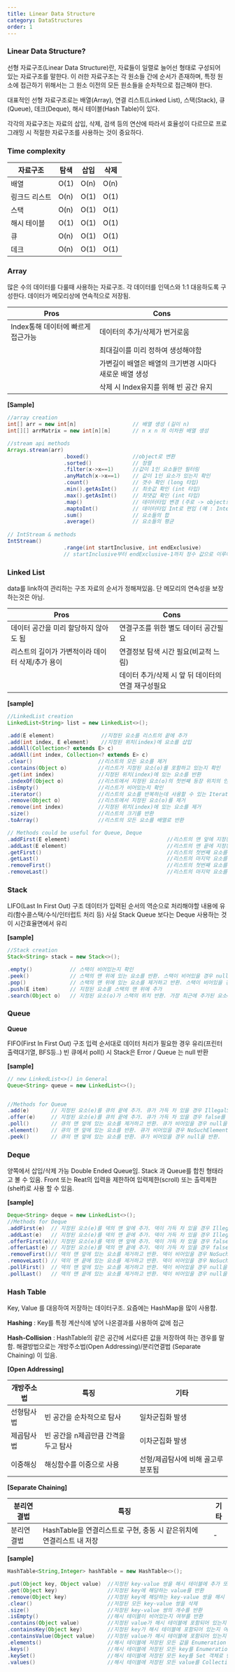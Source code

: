 ```yaml
---
title: Linear Data Structure
category: DataStructures
order: 1
---
```

### Linear Data Structure? 


선형 자료구조(Linear Data Structure)란, 자료들이 일렬로 늘어선 형태로 구성되어 있는 자료구조를 말한다. 이
러한 자료구조는 각 원소들 간에 순서가 존재하며, 특정 원소에 접근하기 위해서는 그 원소 이전의 모든 원소들을 순차적으로 접근해야 한다.

대표적인 선형 자료구조로는 배열(Array), 연결 리스트(Linked List), 스택(Stack), 큐(Queue), 데크(Deque), 해시 테이블(Hash Table)이 있다. 

각각의 자료구조는 자료의 삽입, 삭제, 검색 등의 연산에 따라서 효율성이 다르므로 프로그래밍 시 적절한 자료구조를 사용하는 것이 중요하다.


### Time complexity


| 자료구조 | 탐색 | 삽입 | 삭제 |
| -------- | ---- | ---- | ---- |
| 배열     | O(1) | O(n) | O(n) |
| 링크드 리스트 | O(n) | O(1) | O(1) |
| 스택     | O(n) | O(1) | O(1) |
| 해시 테이블  | O(1) | O(1) | O(1) |
| 큐      | O(n) | O(1) | O(1) |
| 데크     | O(n) | O(1) | O(1) |


### Array

<div class="content-box">
많은 수의 데이터를 다룰때 사용하는 자료구조. 
각 데이터를 인덱스와 1:1 대응하도록 구성한다.
데이터가 메모리상에 연속적으로 저장됨. 
</div>

|Pros|Cons|
|--|--|
|Index통해 데이터에 빠르게 접근가능|데이터의 추가/삭제가 번거로움|
||최대길이를 미리 정하여 생성해야함|
||가변길이 배열은 배열의 크기변경 시마다 새로운 배열 생성|
||삭제 시 Index유지를 위해 빈 공간 유지|


**[Sample]**
```java
//array creation 
int[] arr = new int[n]                  // 배열 생성 (길이 n)
int[][] arrMatrix = new int[n][n]       // n x n 의 이차원 배열 생성 

//stream api methods
Arrays.strean(arr)
                  .boxed()              //object로 변환
                  .sorted()             // 정렬
                  .filter(x->x==1)      //값이 1인 요소들만 필터링
                  .anyMatch(x->x==1)    // 값이 1인 요소가 있는지 확인 
                  .count()              // 갯수 확인 (long 타입)
                  .min().getAsInt()     // 최솟값 확인 (int 타입)
                  .max().getAsInt()     // 최댓값 확인 (int 타입)
                  .map()                // 데이터타입 변경 (주로 -> object로..)
                  .maptoInt()           // 데이터타입 Int로 편입 (예 : Integer::parseInt 등)
                  .sum()                // 요소들의 합 
                  .average()            // 요소들의 평균
                  
// IntStream & methods
IntStream()       
                  .range(int startInclusive, int endExclusive)
                  // startInclusive부터 endExclusive-1까지 정수 값으로 이루어진 새로운 IntStream 생성
```


### Linked List

<div class="content-box">
data를 link하여 관리하는 구조
자료의 순서가 정해져있음. 
단 메모리의 연속성을 보장하는것은 아님. 
</div>

|Pros|Cons|
|--|--|
|데이터 공간을 미리 할당하지 않아도 됨|연결구조를 위한 별도 데이터 공간필요|
|리스트의 길이가 가변적이라 데이터 삭제/추가 용이|연결정보 탐색 시간 필요(비교적 느림)|
||데이터 추가/삭제 시 앞 뒤 데이터의 연결 재구성필요|

**[sample]**
~~~java
//LinkedList creation
LinkedList<String> list = new LinkedList<>();    

.add(E element)               //지정된 요소를 리스트의 끝에 추가
.add(int index, E element)    //지정된 위치(index)에 요소를 삽입
.addAll(Collection<? extends E> c)       
.addAll(int index, Collection<? extends E> c)
.clear()                     //리스트의 모든 요소를 제거
.contains(Object o)          //리스트가 지정된 요소(o)를 포함하고 있는지 확인
.get(int index)              //지정된 위치(index)에 있는 요소를 반환
.indexOf(Object o)           //리스트에서 지정된 요소(o)의 첫번째 등장 위치의 인덱스를 반환
.isEmpty()                   //리스트가 비어있는지 확인
.iterator()                  //리스트의 요소를 반복하는데 사용할 수 있는 Iterator 객체를 반환            
.remove(Object o)            //리스트에서 지정된 요소(o)를 제거
.remove(int index)           //지정된 위치(index)에 있는 요소를 제거
.size()                      //리스트의 크기를 반환
.toArray()                   //리스트의 모든 요소를 배열로 반환

// Methods could be useful for Queue, Deque
.addFirst(E element)                               //리스트의 맨 앞에 지정된 요소를 추가
.addLast(E element)                                //리스트의 맨 끝에 지정된 요소를 추가
.getFirst()                                        //리스트의 첫번째 요소를 반환
.getLast()                                         //리스트의 마지막 요소를 반환
.removeFirst()                                     //리스트의 첫번째 요소를 제거
.removeLast()                                      //리스트의 마지막 요소를 제거
~~~


### Stack

<div class="content-box">
LIFO(Last In First Out) 구조
데이터가 입력된 순서의 역순으로 처리해야할 내용에 유리(함수콜스택/수식/인터럽트 처리 등)
사실 Stack Queue 보다는 Deque 사용하는 것이 시간효율면에서 유리 
</div>

**[sample]**
```java
//Stack creation
Stack<String> stack = new Stack<>();  

.empty()            // 스택이 비어있는지 확인
.peek()             // 스택의 맨 위에 있는 요소를 반환. 스택이 비어있을 경우 null을 반환
.pop()              // 스택의 맨 위에 있는 요소를 제거하고 반환. 스택이 비어있을 경우 EmptyStackException을 발생
.push(E item)       // 지정된 요소를 스택의 맨 위에 추가
.search(Object o)   // 지정된 요소(o)가 스택의 위치 반환. 가장 최근에 추가된 요소=1,스택에 없을 경우 -1을 반환합니다.
```


### Queue 

**Queue**

<div class="content-box">
FIFO(First In First Out) 구조
입력 순서대로 데이터 처리가 필요한 경우 유리(프린터 출력대기열, BFS등..)
빈 큐에서 poll() 시 Stack은 Error / Queue 는 null 반환
</div>

**[sample]**
```java
// new LinkedList<>() in General 
Queue<String> queue = new LinkedList<>();


//Methods for Queue
.add(e)       // 지정된 요소(e)를 큐의 끝에 추가. 큐가 가득 차 있을 경우 IllegalStateException을 발생
.offer(e)     // 지정된 요소(e)를 큐의 끝에 추가. 큐가 가득 차 있을 경우 false를 반환
.poll()       // 큐의 맨 앞에 있는 요소를 제거하고 반환. 큐가 비어있을 경우 null을 반환
.element()    // 큐의 맨 앞에 있는 요소를 반환. 큐가 비어있을 경우 NoSuchElementException을 발생
.peek()       // 큐의 맨 앞에 있는 요소를 반환. 큐가 비어있을 경우 null을 반환.
```


### Deque

<div class="content-box">
양쪽에서 삽입/삭제 가능
Double Ended Queue임. 
Stack 과 Queue를 합친 형태라고 볼 수 있음. 
Front 또는 Reat의 입력을 제한하여 입력제한(scroll) 또는 출력제한(shelf)로 사용 할 수 있음.  
</div>

**[sample]**
```java
Deque<String> deque = new LinkedList<>(); 
//Methods for Deque
.addFirst(e)  // 지정된 요소(e)를 덱의 맨 앞에 추가. 덱이 가득 차 있을 경우 IllegalStateException을 발생
.addLast(e)   // 지정된 요소(e)를 덱의 맨 끝에 추가. 덱이 가득 차 있을 경우 IllegalStateException을 발생
.offerFirst(e)// 지정된 요소(e)를 덱의 맨 앞에 추가. 덱이 가득 차 있을 경우 false를 반환
.offerLast(e) // 지정된 요소(e)를 덱의 맨 끝에 추가. 덱이 가득 차 있을 경우 false를 반환
.removeFirst()// 덱의 맨 앞에 있는 요소를 제거하고 반환. 덱이 비어있을 경우 NoSuchElementException을 발생
.removeLast() // 덱의 맨 끝에 있는 요소를 제거하고 반환. 덱이 비어있을 경우 NoSuchElementException을 발생
.pollFirst()  // 덱의 맨 앞에 있는 요소를 제거하고 반환. 덱이 비어있을 경우 null을 반환
.pollLast()   // 덱의 맨 끝에 있는 요소를 제거하고 반환. 덱이 비어있을 경우 null을 반환
```


### Hash Table

<div class="content-box">
Key, Value 를 대응하여 저장하는 데이터구조. 
요즘에는 HashMap을 많이 사용함. 
</div>

**Hashing** : Key를 특정 계산식에 넣어 나온결과를 사용하여 값에 접근

**Hash-Collision** : HashTable의 같은 공간에 서로다른 값을 저장하여 하는 경우를 말함. 해결방법으로는 개방주소법(Open Addressing)/분리연결법 (Separate Chaining) 이 있음. 

**[Open Addressing]**

|**개방주소법**|특징|기타|
|--|--|--|
|선형탐사법|빈 공간을 순차적으로 탐사| 일차군집화 발생|
|제곱탐사법|빈 공간을 n제곱만큼 간격을 두고 탐사| 이차군집화 발생|
|이중해싱|해싱함수를 이중으로 사용|선형/제곱탐사에 비해 골고루 분포됨|

**[Separate Chaining]**

|**분리연결법**|특징|기타|
|--|--|--|
|분리연결법|HashTable을 연결리스트로 구현, 충동 시 같은위치에 연결리스트 내 저장|-|

**[sample]**
```java
HashTable<String,Integer> hashTable = new HashTable<>();

.put(Object key, Object value)  //지정된 key-value 쌍을 해시 테이블에 추가 또는 value 대체
.get(Object key)                //지정된 key에 해당하는 value를 반환
.remove(Object key)             //지정된 key에 해당하는 key-value 쌍을 해시 테이블에서 삭제합니다.
.clear()                        //저장된 모든 key-value 쌍을 삭제
.size()                         //저장된 key-value 쌍의 개수를 반환
.isEmpty()                      //해시 테이블이 비어있는지 여부를 반환
.contains(Object value)         //지정된 value가 해시 테이블에 포함되어 있는지 여부를 반환
.containsKey(Object key)        //지정된 key가 해시 테이블에 포함되어 있는지 여부를 반환
.containsValue(Object value)    //지정된 value가 해시 테이블에 포함되어 있는지 여부를 반환
.elements()                     //해시 테이블에 저장된 모든 값을 Enumeration 객체로 반환
.keys()                         //해시 테이블에 저장된 모든 key를 Enumeration 객체로 반환
.keySet()                       //해시 테이블에 저장된 모든 key를 Set 객체로 반환
.values()                       //해시 테이블에 저장된 모든 value를 Collection 객체로 반환
```